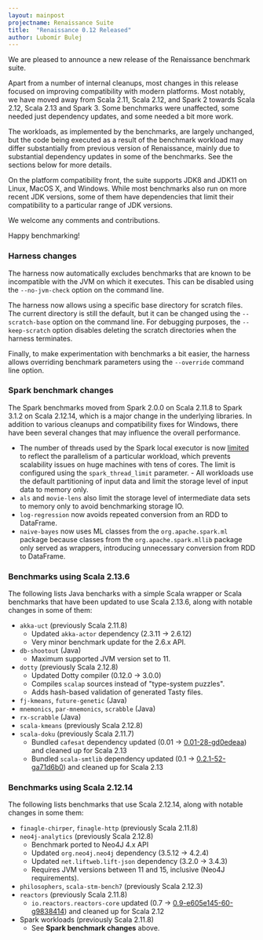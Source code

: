 ```yaml
---
layout: mainpost
projectname: Renaissance Suite
title:  "Renaissance 0.12 Released"
author: Lubomír Bulej
---
```


We are pleased to announce a new release of the Renaissance benchmark
suite.

Apart from a number of internal cleanups, most changes in this release
focused on improving compatibility with modern platforms. Most notably,
we have moved away from Scala 2.11, Scala 2.12, and Spark 2 towards
Scala 2.12, Scala 2.13 and Spark 3. Some benchmarks were unaffected,
some needed just dependency updates, and some needed a bit more work.

The workloads, as implemented by the benchmarks, are largely unchanged,
but the code being executed as a result of the benchmark workload may
differ substantially from previous version of Renaissance, mainly due to
substantial dependency updates in some of the benchmarks. See the
sections below for more details.

On the platform compatibility front, the suite supports JDK8 and JDK11
on Linux, MacOS X, and Windows. While most benchmarks also run on more
recent JDK versions, some of them have dependencies that limit their
compatibility to a particular range of JDK versions.


We welcome any comments and contributions.

Happy benchmarking!


### Harness changes

The harness now automatically excludes benchmarks that are known to be
incompatible with the JVM on which it executes. This can be disabled
using the `--no-jvm-check` option on the command line.

The harness now allows using a specific base directory for scratch
files. The current directory is still the default, but it can be changed
using the `--scratch-base` option on the command line. For debugging
purposes, the `--keep-scratch` option disables deleting the scratch
directories when the harness terminates.

Finally, to make experimentation with benchmarks a bit easier, the
harness allows overriding benchmark parameters using the `--override`
command line option.


### Spark benchmark changes

The Spark benchmarks moved from Spark 2.0.0 on Scala 2.11.8 to Spark
3.1.2 on Scala 2.12.14, which is a major change in the underlying
libraries. In addition to various cleanups and compatibility fixes for
Windows, there have been several changes that may influence the overall
performance.

- The number of threads used by the Spark local executor is now
  [limited](https://github.com/renaissance-benchmarks/renaissance/pull/284)
  to reflect the parallelism of a particular workload, which prevents
  scalability issues on huge machines with tens of cores. The limit is
  configured using the `spark_thread_limit` parameter. - All workloads
  use the default partitioning of input data and limit the storage level
  of input data to memory only.
- `als` and `movie-lens` also limit the storage level of intermediate
  data sets to memory only to avoid benchmarking storage IO.
- `log-regression` now avoids repeated conversion from an RDD to
  DataFrame.
- `naive-bayes` now uses ML classes from the `org.apache.spark.ml`
  package because classes from the `org.apache.spark.mllib` package only
  served as wrappers, introducing unnecessary conversion from RDD to
  DataFrame.


### Benchmarks using Scala 2.13.6

The following lists Java bencharks with a simple Scala wrapper or Scala
benchmarks that have been updated to use Scala 2.13.6, along with
notable changes in some of them:

- `akka-uct` (previously Scala 2.11.8)
  - Updated `akka-actor` dependency (2.3.11 -> 2.6.12)
  - Very minor benchmark update for the 2.6.x API.
- `db-shootout` (Java)
  - Maximum supported JVM version set to 11.
- `dotty` (previously Scala 2.12.8)
  - Updated Dotty compiler (0.12.0 -> 3.0.0)
  - Compiles `scalap` sources instead of "type-system puzzles".
  - Adds hash-based validation of generated Tasty files.
- `fj-kmeans`, `future-genetic` (Java)
- `mnemonics`, `par-mnemonics`, `scrabble` (Java)
- `rx-scrabble` (Java)
- `scala-kmeans` (previously Scala 2.12.8)
- `scala-doku` (previously Scala 2.11.7)
  - Bundled `cafesat` dependency updated (0.01 -> [0.01-28-gd0edeaa](https://github.com/renaissance-benchmarks/dependency-cafesat/tree/renaissance/export)) and cleaned up for Scala 2.13
  - Bundled `scala-smtlib` dependency updated (0.1 -> [0.2.1-52-ga71d6b0]([https://github.com/renaissance-benchmarks/dependency-scala-smtlib/tree/renaissance/export)) and cleaned up for Scala 2.13


### Benchmarks using Scala 2.12.14

The following lists benchmarks that use Scala 2.12.14, along with
notable changes in some them:

- `finagle-chirper`, `finagle-http` (previously Scala 2.11.8)
- `neo4j-analytics` (previously Scala 2.12.8)
  - Benchmark ported to Neo4J 4.x API
  - Updated `org.neo4j.neo4j` dependency (3.5.12 -> 4.2.4)
  - Updated `net.liftweb.lift-json` dependency (3.2.0 -> 3.4.3)
  - Requires JVM versions between 11 and 15, inclusive (Neo4J requirements).
- `philosophers`, `scala-stm-bench7` (previously Scala 2.12.3)
- `reactors` (previously Scala 2.11.8)
  - `io.reactors.reactors-core` updated (0.7 -> [0.9-e605e145-60-g9838414](https://github.com/renaissance-benchmarks/dependency-reactors/tree/renaissance/export)) and cleaned up for Scala 2.12
- Spark workloads (previously Scala 2.11.8)
  - See **Spark benchmark changes** above.
